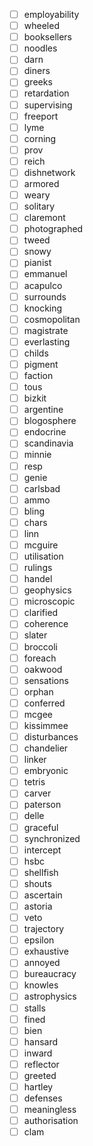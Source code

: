 - [ ] employability
- [ ] wheeled
- [ ] booksellers
- [ ] noodles
- [ ] darn
- [ ] diners
- [ ] greeks
- [ ] retardation
- [ ] supervising
- [ ] freeport
- [ ] lyme
- [ ] corning
- [ ] prov
- [ ] reich
- [ ] dishnetwork
- [ ] armored
- [ ] weary
- [ ] solitary
- [ ] claremont
- [ ] photographed
- [ ] tweed
- [ ] snowy
- [ ] pianist
- [ ] emmanuel
- [ ] acapulco
- [ ] surrounds
- [ ] knocking
- [ ] cosmopolitan
- [ ] magistrate
- [ ] everlasting
- [ ] childs
- [ ] pigment
- [ ] faction
- [ ] tous
- [ ] bizkit
- [ ] argentine
- [ ] blogosphere
- [ ] endocrine
- [ ] scandinavia
- [ ] minnie
- [ ] resp
- [ ] genie
- [ ] carlsbad
- [ ] ammo
- [ ] bling
- [ ] chars
- [ ] linn
- [ ] mcguire
- [ ] utilisation
- [ ] rulings
- [ ] handel
- [ ] geophysics
- [ ] microscopic
- [ ] clarified
- [ ] coherence
- [ ] slater
- [ ] broccoli
- [ ] foreach
- [ ] oakwood
- [ ] sensations
- [ ] orphan
- [ ] conferred
- [ ] mcgee
- [ ] kissimmee
- [ ] disturbances
- [ ] chandelier
- [ ] linker
- [ ] embryonic
- [ ] tetris
- [ ] carver
- [ ] paterson
- [ ] delle
- [ ] graceful
- [ ] synchronized
- [ ] intercept
- [ ] hsbc
- [ ] shellfish
- [ ] shouts
- [ ] ascertain
- [ ] astoria
- [ ] veto
- [ ] trajectory
- [ ] epsilon
- [ ] exhaustive
- [ ] annoyed
- [ ] bureaucracy
- [ ] knowles
- [ ] astrophysics
- [ ] stalls
- [ ] fined
- [ ] bien
- [ ] hansard
- [ ] inward
- [ ] reflector
- [ ] greeted
- [ ] hartley
- [ ] defenses
- [ ] meaningless
- [ ] authorisation
- [ ] clam
